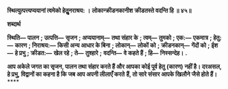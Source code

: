 **स्थित्युत्पत्त्यप्ययानां त्वमेको हेतुॢनराश्रय: ।** **लोकान्क्रीडनकानीश क्रीडतस्ते वदन्ति हि ॥ ४५॥** 

**शब्दार्थ** 

**स्थिति—** **पालन** **; उत्पत्ति—** **सृजन** **; अप्ययानाम्—** **तथा संहार के** **; त्वम्—** **तुमको** **; एक:—** **एकमात्र** **; हेतु:—** **कारण** **; निराश्रय:—** **किसी अन्य आधार के बिना** **; लोकान्—** **लोकों को** **; क्रीडनकान्—** **गेंदों को** **; ईश—** **हे प्रभु** **; क्रीडत:—** **खेल रहे** **; ते—** **तुश्हारे** **;** **वदन्ति—** **वे कहते हैं** **; हि—** **निस्सन्देह।** **.** 

**आप अकेले जगत का सृजन, पालन तथा संहार करते हैं और आपका कोई पूर्व हेतु** **(कारण) नहीं है। दरअसल, हे प्रभु, विद्वानों का कहना है कि जब आप अपनी लीलाएँ करते** **हैं, तो सारे संसार आपके खिलौने जैसे होते हैं।** **** 